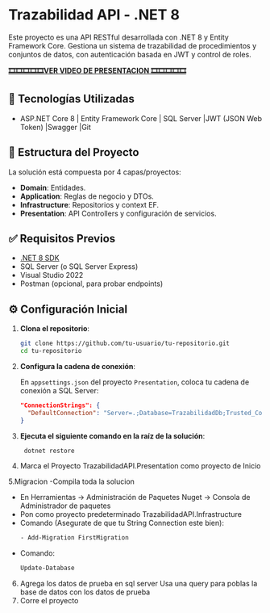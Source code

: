 # Trazabilidad API - .NET 8

Este proyecto es una API RESTful desarrollada con .NET 8 y Entity Framework Core. Gestiona un sistema de trazabilidad de procedimientos y conjuntos de datos, con autenticación basada en JWT y control de roles.

**[ **🎞️🎞️🎞️🎞️🎞️VER VIDEO DE PRESENTACION 🎞️🎞️🎞️🎞️🎞️**](https://youtu.be/nkmPMbNLUOo)**

## 🚀 Tecnologías Utilizadas

- ASP.NET Core 8 | Entity Framework Core | SQL Server |JWT (JSON Web Token) |Swagger |Git

## 📁 Estructura del Proyecto

La solución está compuesta por 4 capas/proyectos:

- **Domain**: Entidades.
- **Application**: Reglas de negocio y DTOs.
- **Infrastructure**: Repositorios y context EF.
- **Presentation**: API Controllers y configuración de servicios.

## ✅ Requisitos Previos

- [.NET 8 SDK](https://dotnet.microsoft.com/en-us/download)
- SQL Server (o SQL Server Express)
- Visual Studio 2022 
- Postman (opcional, para probar endpoints)

## ⚙️ Configuración Inicial

1. **Clona el repositorio**:

   ```bash
   git clone https://github.com/tu-usuario/tu-repositorio.git
   cd tu-repositorio


2. **Configura la cadena de conexión**:

   En `appsettings.json` del proyecto `Presentation`, coloca tu cadena de conexión a SQL Server:

   ```json
   "ConnectionStrings": {
     "DefaultConnection": "Server=.;Database=TrazabilidadDb;Trusted_Connection=True;TrustServerCertificate=True;"
   }


3. **Ejecuta el siguiente comando en la raíz de la solución**:
   ```bash
    dotnet restore

5. Marca el Proyecto TrazabilidadAPI.Presentation como proyecto de Inicio

5.Migracion
   -Compila toda la solucion 
  - En Herramientas -> Administración de Paquetes Nuget -> Consola de Administrador de paquetes
  - Pon como proyecto predeterminado  TrazabilidadAPI.Infrastructure
  - Comando (Asegurate de que tu String Connection este bien):
     ```bash
    - Add-Migration FirstMigration
  - Comando:
      ```bash
      Update-Database
6. Agrega los datos de prueba en sql server
  Usa una query para poblas la base de datos con los datos de prueba
7. Corre el proyecto



